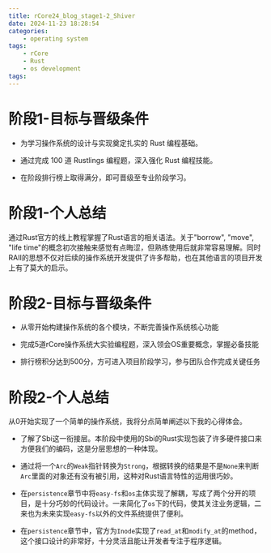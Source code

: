 ```yaml
---
title: rCore24_blog_stage1-2_Shiver
date: 2024-11-23 18:28:54
categories:
	- operating system 
tags:
	- rCore
	- Rust
	- os development
tags:
---
```


# 阶段1-目标与晋级条件

- 为学习操作系统的设计与实现奠定扎实的 Rust 编程基础。

- 通过完成 100 道 Rustlings 编程题，深入强化 Rust 编程技能。

- 在阶段排行榜上取得满分，即可晋级至专业阶段学习。

# 阶段1-个人总结

通过Rust官方的线上教程掌握了Rust语言的相关语法。关于"borrow", "move", "life time"的概念初次接触来感觉有点晦涩，但熟练使用后就非常容易理解。同时RAII的思想不仅对后续的操作系统开发提供了许多帮助，也在其他语言的项目开发上有了莫大的启示。

# 阶段2-目标与晋级条件

- 从零开始构建操作系统的各个模块，不断完善操作系统核心功能

- 完成5道rCore操作系统大实验编程题，深入领会OS重要概念，掌握必备技能

- 排行榜积分达到500分，方可进入项目阶段学习，参与团队合作完成关键任务


# 阶段2-个人总结
从0开始实现了一个简单的操作系统，我将分点简单阐述以下我的心得体会。

- 了解了Sbi这一衔接层。本阶段中使用的Sbi的Rust实现包装了许多硬件接口来方便我们的编码，这是分层思想的一种体现。

- 通过将一个`Arc`的`Weak`指针转换为`Strong`，根据转换的结果是不是`None`来判断`Arc`里面的对象还有没有被引用，这种对Rust语言特性的运用很巧妙。 

- 在`persistence`章节中将`easy-fs`和`os`主体实现了解耦，写成了两个分开的项目，是十分巧妙的代码设计。一来简化了`os`下的代码，使其关注业务逻辑，二来也为未来实现`easy-fs`以外的文件系统提供了便利。

- 在`persistence`章节中，官方为`Inode`实现了`read_at`和`modify_at`的method，这个接口设计的非常好，十分灵活且能让开发者专注于程序逻辑。
